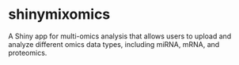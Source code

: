 # shinymixomics
A Shiny app for multi-omics analysis that allows users to upload and analyze different omics data types, including miRNA, mRNA, and proteomics.
